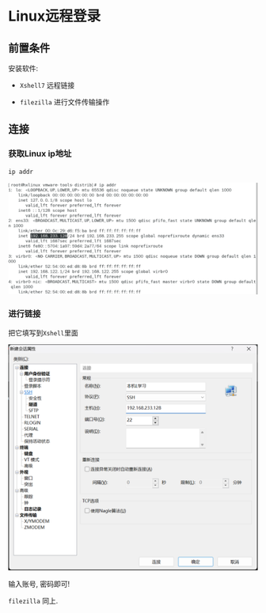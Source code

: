 # Linux远程登录
## 前置条件
安装软件: 
- `Xshell7` 远程链接

- `filezilla` 进行文件传输操作

## 连接
### 获取Linux ip地址
```Bash
ip addr
```

![PRINTSCREEN_20240102_233611.png ##w800##](./PRINTSCREEN_20240102_233611.png)

### 进行链接
把它填写到`Xshell`里面

![PRINTSCREEN_20240102_233838.png ##w800##](./PRINTSCREEN_20240102_233838.png)

输入账号, 密码即可!

`filezilla` 同上.